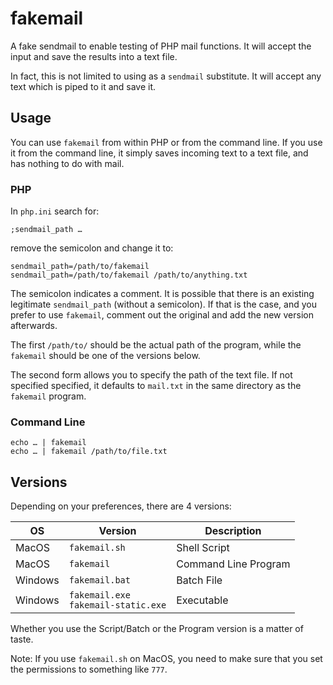 # fakemail


A fake sendmail to enable testing of PHP mail functions. It will accept the input and save the results into a text file.

In fact, this is not limited to using as a `sendmail` substitute. It will accept any text which is piped to it and save it.

##	Usage

You can use `fakemail` from within PHP or from the command line. If you use it from the command line, it simply saves incoming text to a text file, and has nothing to do with mail.

###	PHP

In `php.ini` search for:

	;sendmail_path …

remove the semicolon and change it to:

	sendmail_path=/path/to/fakemail
	sendmail_path=/path/to/fakemail /path/to/anything.txt

The semicolon indicates a comment. It is possible that there is an existing legitimate `sendmail_path` (without a semicolon). If that is the case, and you prefer to use `fakemail`, comment out the original and add the new version afterwards.

The first `/path/to/` should be the actual path of the program, while the `fakemail` should be one of the versions below.

The second form allows you to specify the path of the text file. If not specified specified, it defaults to `mail.txt` in the same directory as the `fakemail` program.

###	Command Line

	echo … | fakemail
	echo … | fakemail /path/to/file.txt

##	Versions

Depending on your preferences, there are 4 versions:

| OS      | Version                                 | Description          |
|---------|-----------------------------------------|----------------------|
| MacOS   | `fakemail.sh`                           | Shell Script         |
| MacOS   | `fakemail`                              | Command Line Program |
| Windows | `fakemail.bat`                          | Batch File           |
| Windows | `fakemail.exe`<br>`fakemail-static.exe` | Executable           |

Whether you use the Script/Batch or the Program version is a matter of taste.

Note: If you use `fakemail.sh` on MacOS, you need to make sure that you set the permissions to something like `777`.
